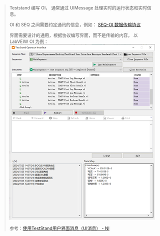 > Teststand 编写 OI， 通常通过 UIMessage 处理实时的运行状态和实时信息。
>
> OI 和 SEQ 之间需要约定通讯的信息，例如：
> [SEQ-OI 数据传输协议](SEQ-OI%20数据传输协议.docx)
>
> 界面需要设计的通用，根据协议编写界面，而不是传输的内容。 以 LabVEIW OI 为例：
> ![image](截图.png)
>
> 参考：[使用TestStand用户界面消息（UI消息） - NI](ttps://knowledge.ni.com/KnowledgeArticleDetails?id=kA03q000000x3tWCAQ&l=en-US)

